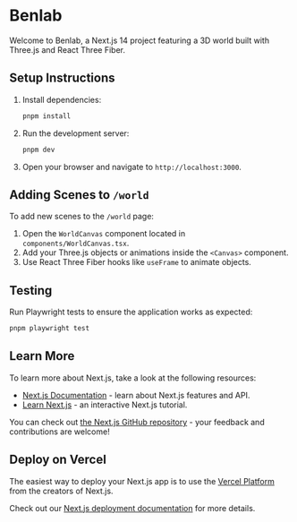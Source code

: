 # Benlab

Welcome to Benlab, a Next.js 14 project featuring a 3D world built with Three.js and React Three Fiber.

## Setup Instructions

1. Install dependencies:
   ```bash
   pnpm install
   ```

2. Run the development server:
   ```bash
   pnpm dev
   ```

3. Open your browser and navigate to `http://localhost:3000`.

## Adding Scenes to `/world`

To add new scenes to the `/world` page:

1. Open the `WorldCanvas` component located in `components/WorldCanvas.tsx`.
2. Add your Three.js objects or animations inside the `<Canvas>` component.
3. Use React Three Fiber hooks like `useFrame` to animate objects.

## Testing

Run Playwright tests to ensure the application works as expected:

```bash
pnpm playwright test
```

## Learn More

To learn more about Next.js, take a look at the following resources:

- [Next.js Documentation](https://nextjs.org/docs) - learn about Next.js features and API.
- [Learn Next.js](https://nextjs.org/learn) - an interactive Next.js tutorial.

You can check out [the Next.js GitHub repository](https://github.com/vercel/next.js) - your feedback and contributions are welcome!

## Deploy on Vercel

The easiest way to deploy your Next.js app is to use the [Vercel Platform](https://vercel.com/new?utm_medium=default-template&filter=next.js&utm_source=create-next-app&utm_campaign=create-next-app-readme) from the creators of Next.js.

Check out our [Next.js deployment documentation](https://nextjs.org/docs/app/building-your-application/deploying) for more details.
